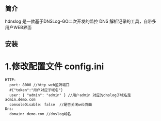 简介
---
hdnslog 是一款基于DNSLog-GO二次开发的监控 DNS 解析记录的工具，自带多用户WEB界面


安装
---
# 1.修改配置文件 config.ini

```
HTTP:
  port: 8000 //http web监听端口
  #{"token":"用户对应子域名"}
  user: { "admin": "admin" } //用户admin 对应的dnslog子域名是 admin.demo.com
  consoleDisable: false  //是否关闭web页面
Dns:
  domain: demo.com //dnslog域名
```

